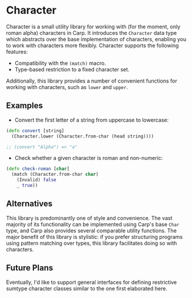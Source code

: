 # Character 

Character is a small utility library for working with (for the moment, only
roman alpha) characters in Carp. It introduces the `Character` data type which
abstracts over the base implementation of characters, enabling you to work with
characters more flexibly. Character supports the following features:

- Compatibility with the `(match)` macro.
- Type-based restriction to a fixed character set.

Additionally, this library provides a number of convenient functions for working
with characters, such as `lower` and `upper`. 

## Examples

- Convert the first letter of a string from uppercase to lowercase:

```clojure
(defn convert [string] 
  (Character.lower (Character.from-char (head string))))

;; (convert "Alpha") => "a"
```

- Check whether a given character is roman and non-numeric:

```clojure 
(defn check-roman [char]
  (match (Character.from-char char)
    (Invalid) false
    _ true))
```

## Alternatives 

This library is predominantly one of style and convenience. The vast majority of
its functionality can be implemented using Carp's base `Char` type, and Carp
also provides several comparable utility functions. The major benefit of this
library is stylistic: if you prefer structuring programs using pattern matching
over types, this library facilitates doing so with characters.

## Future Plans

Eventually, I'd like to support general interfaces for defining restrictive
sumtype character classes similar to the one first elaborated here.
